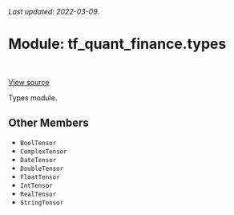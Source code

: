<!--
This file is generated by a tool. Do not edit directly.
For open-source contributions the docs will be updated automatically.
-->

*Last updated: 2022-03-09.*

<div itemscope itemtype="http://developers.google.com/ReferenceObject">
<meta itemprop="name" content="tf_quant_finance.types" />
<meta itemprop="path" content="Stable" />
<meta itemprop="property" content="BoolTensor"/>
<meta itemprop="property" content="ComplexTensor"/>
<meta itemprop="property" content="DateTensor"/>
<meta itemprop="property" content="DoubleTensor"/>
<meta itemprop="property" content="FloatTensor"/>
<meta itemprop="property" content="IntTensor"/>
<meta itemprop="property" content="RealTensor"/>
<meta itemprop="property" content="StringTensor"/>
</div>

# Module: tf_quant_finance.types

<!-- Insert buttons and diff -->

<table class="tfo-notebook-buttons tfo-api" align="left">
</table>

<a target="_blank" href="https://github.com/google/tf-quant-finance/blob/master/tf_quant_finance/types/__init__.py">View source</a>



Types module.



## Other Members

* `BoolTensor` <a id="BoolTensor"></a>
* `ComplexTensor` <a id="ComplexTensor"></a>
* `DateTensor` <a id="DateTensor"></a>
* `DoubleTensor` <a id="DoubleTensor"></a>
* `FloatTensor` <a id="FloatTensor"></a>
* `IntTensor` <a id="IntTensor"></a>
* `RealTensor` <a id="RealTensor"></a>
* `StringTensor` <a id="StringTensor"></a>
